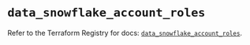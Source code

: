 # `data_snowflake_account_roles`

Refer to the Terraform Registry for docs: [`data_snowflake_account_roles`](https://registry.terraform.io/providers/snowflake-labs/snowflake/1.0.2/docs/data-sources/account_roles).
